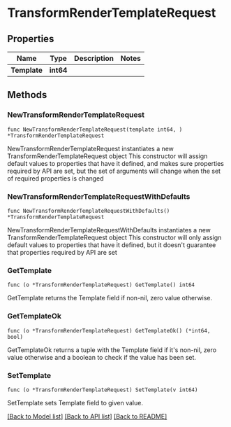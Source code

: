 # TransformRenderTemplateRequest

## Properties

Name | Type | Description | Notes
------------ | ------------- | ------------- | -------------
**Template** | **int64** |  | 

## Methods

### NewTransformRenderTemplateRequest

`func NewTransformRenderTemplateRequest(template int64, ) *TransformRenderTemplateRequest`

NewTransformRenderTemplateRequest instantiates a new TransformRenderTemplateRequest object
This constructor will assign default values to properties that have it defined,
and makes sure properties required by API are set, but the set of arguments
will change when the set of required properties is changed

### NewTransformRenderTemplateRequestWithDefaults

`func NewTransformRenderTemplateRequestWithDefaults() *TransformRenderTemplateRequest`

NewTransformRenderTemplateRequestWithDefaults instantiates a new TransformRenderTemplateRequest object
This constructor will only assign default values to properties that have it defined,
but it doesn't guarantee that properties required by API are set

### GetTemplate

`func (o *TransformRenderTemplateRequest) GetTemplate() int64`

GetTemplate returns the Template field if non-nil, zero value otherwise.

### GetTemplateOk

`func (o *TransformRenderTemplateRequest) GetTemplateOk() (*int64, bool)`

GetTemplateOk returns a tuple with the Template field if it's non-nil, zero value otherwise
and a boolean to check if the value has been set.

### SetTemplate

`func (o *TransformRenderTemplateRequest) SetTemplate(v int64)`

SetTemplate sets Template field to given value.



[[Back to Model list]](../README.md#documentation-for-models) [[Back to API list]](../README.md#documentation-for-api-endpoints) [[Back to README]](../README.md)


